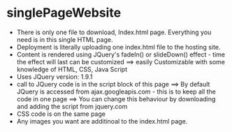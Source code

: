 # singlePageWebsite
+ There is only one file to download, Index.html page. Everything you need is in this single HTML page.
+ Deployment is literally uploading one index.html file to the hosting site.
+ Content is rendered using JQuery's fadeIn() or slideDown() effect - time the effect will last can be customized
==> easily Customizable with some knowledge of HTML, CSS, Java Script
+ Uses JQuery version: 1.9.1
+ call to JQuery code is in the script block of this page
==> By default JQuery is accessed from ajax.googleapis.com - this is to keep all the code in one page
==> You can change this behaviour by downloading and adding the script from jquery.com
+ CSS code is on the same page
+ Any images you want are additinoal to the index.html page.
